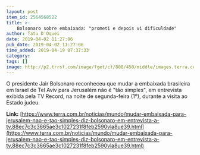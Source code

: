 ```yaml
---
layout: post
item_id: 2564568522
title: >-
    Bolsonaro sobre embaixada: "prometi e depois vi dificuldade"
author: Tatu D'Oquei
date: 2019-04-02 11:27:06
pub_date: 2019-04-02 11:27:06
time_added: 2019-04-19 07:37:33
category: 
tags: []
image: http://p2.trrsf.com/image/fget/cf/800/450/middle/images.terra.com/2019/03/28/2019-03-28T230146Z_1_LYNXNPEF2R1YD_RTROPTP_4_POLITICA-BOLSONARO-PREVIDENCIA-CERTEZA.JPG
---
```


O presidente Jair Bolsonaro reconheceu que mudar a embaixada brasileira em Israel de Tel Aviv para Jerusalém não é "tão simples", em entrevista exibida pela TV Record, na noite de segunda-feira (1º), durante a visita ao Estado judeu.

**Link:** [https://www.terra.com.br/noticias/mundo/mudar-embaixada-para-jerusalem-nao-e-tao-simples-diz-bolsonaro-em-entrevista-a-tv,88ec7c3c3665ae3c1027231f8feb2590vla8ue39.html](https://www.terra.com.br/noticias/mundo/mudar-embaixada-para-jerusalem-nao-e-tao-simples-diz-bolsonaro-em-entrevista-a-tv,88ec7c3c3665ae3c1027231f8feb2590vla8ue39.html)

